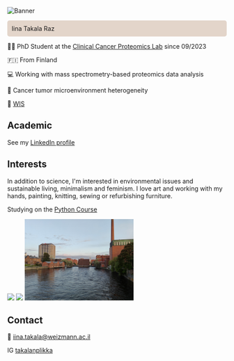 
![Banner](https://github.com/iinaraz/iinaraz.github.io/raw/main/cesarea.jpg)

<div style="background-color: #e3d5ca; padding: 10px; border-radius: 5px;">
Iina Takala Raz
</div>

👩‍🔬 PhD Student at the [Clinical Cancer Proteomics Lab](https://www.weizmann.ac.il/mcb/TGeiger/) since 09/2023

🇫🇮 From Finland

💻 Working with mass spectrometry-based proteomics data analysis

🧫 Cancer tumor microenvironment heterogeneity

🏫 [WIS](https://www.weizmann.ac.il/pages/)

## Academic
See my [LinkedIn profile](https://www.linkedin.com/in/iina-raz/)

## Interests
In addition to science, I'm interested in environmental issues and sustainable living, minimalism and feminism. I love art and working with my hands, painting, knitting, sewing or refurbishing furniture.

Studying on the [Python Course](https://szabgab.com/)

<p align="left">
<img src="/cows_field.jpg" width="250">
<img src="/me_and_moomin.jpg" width="250">
<img src="/tampere.jpg" width="250">
</p>

## Contact

📧 iina.takala@weizmann.ac.il

IG [takalanplikka](https://www.instagram.com/takalanplikka/)
